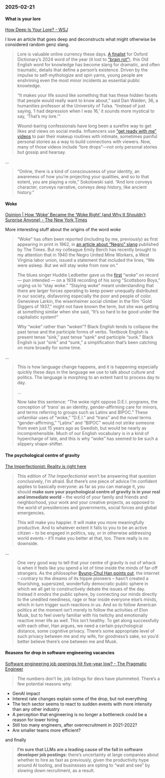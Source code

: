 ### 2025-02-21
#### What is your lore
[How Deep Is Your Lore? - WSJ](https://archive.ph/3G0ge)

I love an article that goes deep and deconstructs what might otherwise be considered random genz slang.

> Lore is valuable online currency these days. [A finalist](https://archive.ph/o/3G0ge/https://corp.oup.com/word-of-the-year/%23shortlist-2024) for Oxford Dictionary’s 2024 word of the year (it lost to [“brain rot”](https://archive.ph/o/3G0ge/https://www.wsj.com/style/brain-rot-oxford-word-of-year-online-culture-31f72e93)), this Old English word for knowledge has become slang for dramatic, and often traumatic, details that define a person’s existence. Driven by the impulse to self-mythologize and spin yarns, young people are enshrining even the most minor incidents as essential public knowledge.
> 
> “It makes your life sound like something that has these hidden facets that people would really want to know about,” said Dan Walden, 36, a humanities professor at the University of Tulsa. “Instead of just saying, ‘I had depression when I was 16,’ it sounds more mystical to say, ‘That’s my lore.’”
> 
> Wound-baring confessionals have long been a surefire way to get likes and views on social media. Influencers use [“get ready with me” videos](https://archive.ph/o/3G0ge/https://www.wsj.com/articles/get-ready-with-me-tiktok-61d6810) to pair their makeup routines with intimate, sometimes painful personal stories as a way to build connections with viewers. Now, many of those videos include “lore drops”—not only personal stories but gossip and hearsay.

…

> “Online, there is a kind of consciousness of your identity, an awareness of how you’re projecting your qualities, and so to that extent, you are playing a role,” Sokolowski said. “And lore conveys character, conveys narrative, conveys deep history, like ancient history.”

#### Woke
[Opinion | How ‘Woke’ Became the ‘Woke Right’ (and Why It Shouldn’t Surprise Anyone) - The New York Times](https://www.nytimes.com/2025/02/20/opinion/the-long-strange-trail-of-woke.html)

More interesting stuff about the origins of the word _woke_

> “Woke” has often been reported (including by me, previously) as first appearing in print in 1962, in [an article about “Negro” slang](https://www.nytimes.com/1962/05/20/archives/if-youre-woke-you-dig-it-no-mickey-mouse-can-be-expected-to-follow.html) published by The Times. But my colleague Emily Berch has recently brought to my attention that in 1940 the Negro United Mine Workers, a West Virginia labor union, issued a statement that included the lines, “We were asleep. But we will stay woke from now on.”
> 
> The blues singer Huddie Ledbetter gave us the [first](https://the-past.com/comment/on-the-origins-of-woke/) “woke” on record — pun intended — on a 1938 recording of his song “Scottsboro Boys,” urging us to “stay woke.” “Staying woke” meant understanding that there are larger forces operating to keep power unequally distributed in our society, disfavoring especially the poor and people of color. Genevieve Larkin, the wisenheimer social climber in the film “Gold Diggers of 1937,” might not have known the term, but she was getting at something similar when she said, “It’s so hard to be good under the capitalistic system!”
> 
> Why “woke” rather than “woken”? Black English tends to collapse the past tense and the participle forms of verbs. Textbook English is present tense “sink,” past tense “sank” and participle “sunk.” Black English is just “sink” and “sunk,” a simplification that’s been catching on more broadly for some time.

…

> This is how language change happens, and it is happening especially quickly these days in the language we use to talk about culture and politics. The language is morphing to an extent hard to process day to day.
> 
> …
> 
> Now take this sentence: “The woke right oppose D.E.I. programs, the conception of ‘trans’ as an identity, gender-affirming care for minors, and terms referring to groups such as Latinx and BIPOC.” These unfamiliar uses of “woke,” “D.E.I.” and “trans” and the novel terms “gender-affirming,” “Latinx” and “BIPOC” would not strike someone from even just 15 years ago as Swedish, but would be nearly as incomprehensible. Much of our English vocabulary is in a kind of hypercharge of late, and this is why “woke” has seemed to be such a slippery shape-shifter.

#### The psychological centre of gravity
[The Imperfectionist: Reality is right here](https://click.convertkit-mail2.com/e5u0wrd73ru7hlln878t8h8r5g222tl/7qh7h8hoge3779sz/aHR0cHM6Ly9ja2FyY2hpdmUuY29tL2IvNHp1dmhlaHBwMjRtNHQ2b3Z2ZW9sYTZnOXo3NzdzNQ==)

> This edition of _The Imperfectionist_ won’t be answering that question conclusively, I’m afraid. But there’s one piece of advice I’m confident applies to basically everyone: as far as you can manage it, you should **make sure your psychological centre of gravity is in your real and immediate world** – the world of your family and friends and neighborhood, your work and your creative projects, as opposed to the world of presidencies and governments, social forces and global emergencies.
> 
> This will make you happier. It will make you more meaningfully productive. And to whatever extent it falls to you to be an active citizen – to be engaged in politics, say, or in otherwise addressing world events – it’ll make you better at that, too. There really is no downside.

…

> One very good way to tell that your centre of gravity is out of whack is when it feels like you spend a lot of time inside the minds of far-off strangers. As the philosopher [Byung-Chul Han points out](https://click.convertkit-mail2.com/e5u0wrd73ru7hlln878t8h8r5g222tl/dpheh0h03xrggqtm/aHR0cHM6Ly9kaXJlY3QubWl0LmVkdS9ib29rcy9ib29rLzQ5MDUvSW4tdGhlLVN3YXJtRGlnaXRhbC1Qcm9zcGVjdHM=), the internet – contrary to the dreams of its hippie pioneers – hasn’t created a flourishing, supersized, wonderfully democratic public sphere in which we all get to constructively debate the issues of the day. Instead it _erodes_ the public sphere, by connecting our minds directly to the unedited neediness, rage or fear inside everyone else’s minds, which in turn trigger such reactions in us. And so to follow American politics at the moment isn’t merely to follow the activities of Elon Musk, but to feel overly familiar with his twitchy and emotionally reactive inner life as well. This isn’t healthy. To get along successfully with each other, Han argues, we need a certain psychological distance, some cognitive privacy. There’s some appropriate level of such privacy between me and my wife, for goodness’s sake, so you’d better believe there’s one between me and Musk.

#### Reasons for drop in software engineering vacancies
[Software engineering job openings hit five-year low? - The Pragmatic Engineer](https://blog.pragmaticengineer.com/software-engineer-jobs-five-year-low/)

> The numbers don’t lie, job listings for devs have plummeted. There’s a few potential reasons why:

- GenAI impact
- Interest rate changes explain some of the drop, but not everything
- The tech sector seems to react to sudden events with more intensity than any other industry
- A perception that engineering is no longer a bottleneck could be a reason for lower hiring
- Still too many engineers, after overrecruitment in 2021-2022?
- Are smaller teams more efficient?

and finally

> **I’m sure that LLMs are a leading cause of the fall in software developer job postings:** there’s uncertainty at large companies about whether to hire as fast as previously, given the productivity hype around AI tooling, and businesses are opting to “wait and see” by slowing down recruitment, as a result.